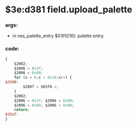 ﻿

# $3e:d381 field.upload_palette

### args:
+	in nes_palette_entry $03f0[16]: palette entry.

### code:
```js
{
	$2002;
	$2006 = 0x3f;
	$2006 = 0x00;	
	for (x = 0;x < 0x10;x++) {
$d390:
		$2007 = $03f0.x;
	}
	$2002;
	$2006 = 0x3f; $2006 = 0x00;
	$2006 = 0x00; $2006 = 0x00;
	return;
$d3af:
}
```





